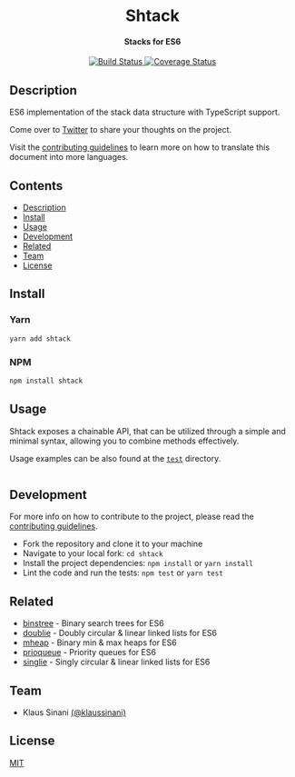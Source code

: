 <h1 align="center">
  Shtack
</h1>

<h4 align="center">
  Stacks for ES6
</h4>

<p align="center">
  <a href="https://travis-ci.com/klaussinani/shtack">
    <img alt="Build Status" src="https://travis-ci.com/klaussinani/shtack.svg?branch=master">
  </a>
  <a href='https://coveralls.io/github/klaussinani/shtack?branch=master'>
    <img alt="Coverage Status" src="https://coveralls.io/repos/github/klaussinani/shtack/badge.svg?branch=master">
  </a>
</p>

## Description

ES6 implementation of the stack data structure with TypeScript support.

Come over to [Twitter](https://twitter.com/klaussinani) to share your thoughts on the project.

Visit the [contributing guidelines](https://github.com/klaussinani/shtack/blob/master/contributing.md#translating-documentation) to learn more on how to translate this document into more languages.

## Contents

- [Description](#description)
- [Install](#install)
- [Usage](#usage)
- [Development](#development)
- [Related](#related)
- [Team](#team)
- [License](#license)

## Install

### Yarn

```bash
yarn add shtack
```

### NPM

```bash
npm install shtack
```

## Usage

Shtack exposes a chainable API, that can be utilized through a simple and minimal syntax, allowing you to combine methods effectively.

Usage examples can be also found at the [`test`](https://github.com/klaussinani/shtack/tree/master/test) directory.

```js
```

## Development

For more info on how to contribute to the project, please read the [contributing guidelines](https://github.com/klaussinani/shtack/blob/master/contributing.md).

- Fork the repository and clone it to your machine
- Navigate to your local fork: `cd shtack`
- Install the project dependencies: `npm install` or `yarn install`
- Lint the code and run the tests: `npm test` or `yarn test`

## Related

- [binstree](https://github.com/klaussinani/binstree) - Binary search trees for ES6
- [doublie](https://github.com/klaussinani/doublie) - Doubly circular & linear linked lists for ES6
- [mheap](https://github.com/klaussinani/mheap) - Binary min & max heaps for ES6
- [prioqueue](https://github.com/klaussinani/prioqueue) - Priority queues for ES6
- [singlie](https://github.com/klaussinani/singlie) - Singly circular & linear linked lists for ES6

## Team

- Klaus Sinani [(@klaussinani)](https://github.com/klaussinani)

## License

[MIT](https://github.com/klaussinani/shtack/blob/master/license.md)

